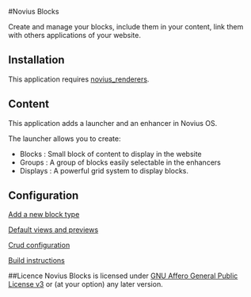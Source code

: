 #Novius Blocks

Create and manage your blocks, include them in your content, link them with others applications of your website.

## Installation

This application requires [novius_renderers](https://github.com/novius/novius_renderers).


## Content

This application adds a launcher and an enhancer in Novius OS.

The launcher allows you to create:
* Blocks : Small block of content to display in the website
* Groups : A group of blocks easily selectable in the enhancers
* Displays : A powerful grid system to display blocks.

## Configuration

[Add a new block type](docs/block.md)

[Default views and previews](docs/views.md)

[Crud configuration](docs/crud.md)

[Build instructions](docs/build.md)

##Licence
Novius Blocks is licensed under [GNU Affero General Public License v3](http://www.gnu.org/licenses/agpl-3.0.html) or (at your option) any later version.
